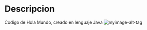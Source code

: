 # Descripcion
Codigo de Hola Mundo, creado en lenguaje Java
![myimage-alt-tag](https://myavantiservices.files.wordpress.com/2015/02/helloworld.gif)
